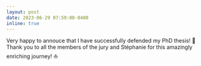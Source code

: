 ```yaml
---
layout: post
date: 2023-06-29 07:59:00-0400
inline: true
---
```


Very happy to annouce that I have successfully defended my PhD thesis! 🥳 Thank you to all the members of the jury and Stéphanie for this amazingly enriching journey! ⛵